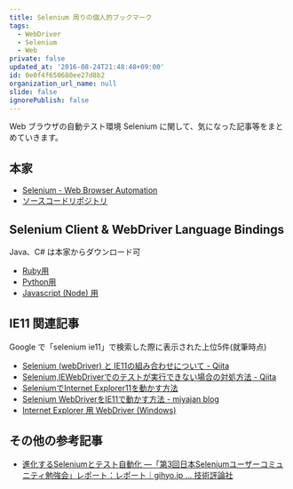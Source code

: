 ```yaml
---
title: Selenium 周りの個人的ブックマーク
tags:
  - WebDriver
  - Selenium
  - Web
private: false
updated_at: '2016-08-24T21:48:48+09:00'
id: 0e0f4f650680ee27d8b2
organization_url_name: null
slide: false
ignorePublish: false
---
```

Web ブラウザの自動テスト環境 Selenium に関して、気になった記事等をまとめていきます。

## 本家

- [Selenium - Web Browser Automation](http://www.seleniumhq.org/)
- [ソースコードリポジトリ](https://github.com/seleniumhq/selenium)

## Selenium Client & WebDriver Language Bindings

Java、C# は本家からダウンロード可

- [Ruby用](https://rubygems.org/gems/selenium-webdriver)
- [Python用](https://pypi.python.org/pypi/selenium)
- [Javascript (Node) 用](https://www.npmjs.com/package/selenium-webdriver)

## IE11 関連記事

Google で「selenium ie11」で検索した際に表示された上位5件(就筆時点)

- [Selenium (webDriver) と IE11の組み合わせについて - Qiita](http://qiita.com/gluelan2013/items/6977cde545e2bcf08081)
- [Selenium,IEWebDriverでのテストが実行できない場合の対処方法 - Qiita](http://qiita.com/takky/items/4c22d68dd7c48cf6d92c)
- [SeleniumでInternet Explorer11を動かす方法](http://bitwave.showcase-tv.com/selenium%E3%81%A7internet-explorer11%E3%82%92%E5%8B%95%E3%81%8B%E3%81%99%E6%96%B9%E6%B3%95/)
- [Selenium WebDriverをIE11で動かす方法 - miyajan blog](http://miya-jan.hatenablog.com/entry/2014/04/22/232919)
- [Internet Explorer 用 WebDriver (Windows)](https://msdn.microsoft.com/ja-jp/library/dn800898(v=vs.85).aspx)

## その他の参考記事

- [進化するSeleniumとテスト自動化 ―「第3回日本Seleniumユーザーコミュニティ勉強会」レポート：レポート｜gihyo.jp … 技術評論社](http://gihyo.jp/news/report/2016/02/2401)
